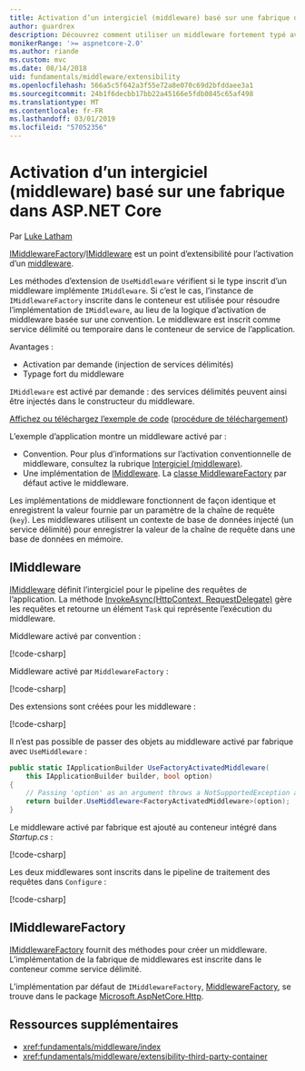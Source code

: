 ```yaml
---
title: Activation d’un intergiciel (middleware) basé sur une fabrique dans ASP.NET Core
author: guardrex
description: Découvrez comment utiliser un middleware fortement typé avec une implémentation de l’activation basée sur une fabrique dans ASP.NET Core.
monikerRange: '>= aspnetcore-2.0'
ms.author: riande
ms.custom: mvc
ms.date: 08/14/2018
uid: fundamentals/middleware/extensibility
ms.openlocfilehash: 566a5c5f642a3f55e72a8e070c69d2bfddaee3a1
ms.sourcegitcommit: 24b1f6decbb17bb22a45166e5fdb0845c65af498
ms.translationtype: MT
ms.contentlocale: fr-FR
ms.lasthandoff: 03/01/2019
ms.locfileid: "57052356"
---
```

# <a name="factory-based-middleware-activation-in-aspnet-core"></a>Activation d’un intergiciel (middleware) basé sur une fabrique dans ASP.NET Core

Par [Luke Latham](https://github.com/guardrex)

[IMiddlewareFactory](/dotnet/api/microsoft.aspnetcore.http.imiddlewarefactory)/[IMiddleware](/dotnet/api/microsoft.aspnetcore.http.imiddleware) est un point d’extensibilité pour l’activation d’un [middleware](xref:fundamentals/middleware/index).

Les méthodes d’extension de `UseMiddleware` vérifient si le type inscrit d’un middleware implémente `IMiddleware`. Si c’est le cas, l’instance de `IMiddlewareFactory` inscrite dans le conteneur est utilisée pour résoudre l’implémentation de `IMiddleware`, au lieu de la logique d’activation de middleware basée sur une convention. Le middleware est inscrit comme service délimité ou temporaire dans le conteneur de service de l’application.

Avantages :

* Activation par demande (injection de services délimités)
* Typage fort du middleware

`IMiddleware` est activé par demande : des services délimités peuvent ainsi être injectés dans le constructeur du middleware.

[Affichez ou téléchargez l’exemple de code](https://github.com/aspnet/Docs/tree/master/aspnetcore/fundamentals/middleware/extensibility/sample) ([procédure de téléchargement](xref:index#how-to-download-a-sample))

L’exemple d’application montre un middleware activé par :

* Convention. Pour plus d’informations sur l’activation conventionnelle de middleware, consultez la rubrique [Intergiciel (middleware)](xref:fundamentals/middleware/index).
* Une implémentation de [IMiddleware](/dotnet/api/microsoft.aspnetcore.http.imiddleware). La [classe MiddlewareFactory](/dotnet/api/microsoft.aspnetcore.http.middlewarefactory) par défaut active le middleware.

Les implémentations de middleware fonctionnent de façon identique et enregistrent la valeur fournie par un paramètre de la chaîne de requête (`key`). Les middlewares utilisent un contexte de base de données injecté (un service délimité) pour enregistrer la valeur de la chaîne de requête dans une base de données en mémoire.

## <a name="imiddleware"></a>IMiddleware

[IMiddleware](/dotnet/api/microsoft.aspnetcore.http.imiddleware) définit l’intergiciel pour le pipeline des requêtes de l’application. La méthode [InvokeAsync(HttpContext, RequestDelegate)](/dotnet/api/microsoft.aspnetcore.http.imiddleware.invokeasync#Microsoft_AspNetCore_Http_IMiddleware_InvokeAsync_Microsoft_AspNetCore_Http_HttpContext_Microsoft_AspNetCore_Http_RequestDelegate_) gère les requêtes et retourne un élément `Task` qui représente l’exécution du middleware.

Middleware activé par convention :

[!code-csharp[](extensibility/sample/Middleware/ConventionalMiddleware.cs?name=snippet1)]

Middleware activé par `MiddlewareFactory` :

[!code-csharp[](extensibility/sample/Middleware/FactoryActivatedMiddleware.cs?name=snippet1)]

Des extensions sont créées pour les middleware :

[!code-csharp[](extensibility/sample/Middleware/MiddlewareExtensions.cs?name=snippet1)]

Il n’est pas possible de passer des objets au middleware activé par fabrique avec `UseMiddleware` :

```csharp
public static IApplicationBuilder UseFactoryActivatedMiddleware(
    this IApplicationBuilder builder, bool option)
{
    // Passing 'option' as an argument throws a NotSupportedException at runtime.
    return builder.UseMiddleware<FactoryActivatedMiddleware>(option);
}
```

Le middleware activé par fabrique est ajouté au conteneur intégré dans *Startup.cs* :

[!code-csharp[](extensibility/sample/Startup.cs?name=snippet1&highlight=12)]

Les deux middlewares sont inscrits dans le pipeline de traitement des requêtes dans `Configure` :

[!code-csharp[](extensibility/sample/Startup.cs?name=snippet2&highlight=14-15)]

## <a name="imiddlewarefactory"></a>IMiddlewareFactory

[IMiddlewareFactory](/dotnet/api/microsoft.aspnetcore.http.imiddlewarefactory) fournit des méthodes pour créer un middleware. L’implémentation de la fabrique de middlewares est inscrite dans le conteneur comme service délimité.

L’implémentation par défaut de `IMiddlewareFactory`, [MiddlewareFactory](/dotnet/api/microsoft.aspnetcore.http.middlewarefactory), se trouve dans le package [Microsoft.AspNetCore.Http](https://www.nuget.org/packages/Microsoft.AspNetCore.Http/).

## <a name="additional-resources"></a>Ressources supplémentaires

* <xref:fundamentals/middleware/index>
* <xref:fundamentals/middleware/extensibility-third-party-container>

